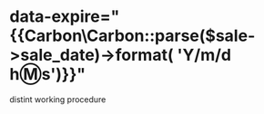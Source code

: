 
data-expire="{{Carbon\Carbon::parse($sale->sale_date)->format( 'Y/m/d h:m:s')}}"
=======
distint working procedure
